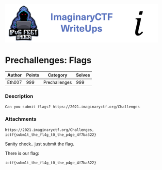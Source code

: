 ![ImaginaryCTF](../../banner.png)

# Prechallenges: Flags

|Author|Points|Category|Solves|
|---|---|---|---|
|Eth007|999|Prechallenges|999|

### Description

```
Can you submit flags? https://2021.imaginaryctf.org/Challenges
```

### Attachments

```
https://2021.imaginaryctf.org/Challenges, ictf{subm1t_the_fl4g_t0_the_p4ge_4f7ba322}
```
Sanity check.. just submit the flag.

There is our flag:
```
ictf{subm1t_the_fl4g_t0_the_p4ge_4f7ba322}
```